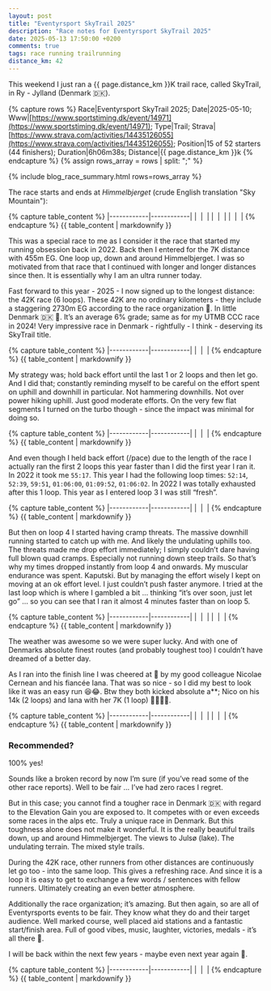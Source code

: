 ```yaml
---
layout: post
title: "Eventyrsport SkyTrail 2025"
description: "Race notes for Eventyrsport SkyTrail 2025"
date: 2025-05-13 17:50:00 +0200
comments: true
tags: race running trailrunning
distance_km: 42
---
```


This weekend I just ran a {{ page.distance_km }}K trail race, called SkyTrail, in Ry - Jylland (Denmark 🇩🇰). 

{% capture rows %}
Race|Eventyrsport SkyTrail 2025;
Date|2025-05-10;
Www|[https://www.sportstiming.dk/event/14971](https://www.sportstiming.dk/event/14971);
Type|Trail;
Strava|[https://www.strava.com/activities/14435126055](https://www.strava.com/activities/14435126055);
Position|15 of 52 starters (44 finishers);
Duration|6h06m38s;
Distance|{{ page.distance_km }}k
{% endcapture %}
{% assign rows_array = rows | split: ";" %}

{% include blog_race_summary.html rows=rows_array %}

The race starts and ends at _Himmelbjerget_ (crude English translation "Sky Mountain"):

{% capture table_content %}
|------------|------------|
| <img src="/img_running/2025-05-13/IMG_4849.jpg" alt="" class="w-100 pl-2 pr-2" style="max-width: 350px" /> | <img src="/img_running/2025-05-13/IMG_4845.jpg" alt="" class="w-100 pl-2 pr-2" style="max-width: 350px" /> |
| <img src="/img_running/2025-05-13/IMG_4850.jpg" alt="" class="w-100 pl-2 pr-2" style="max-width: 350px" /> | <img src="/img_running/2025-05-13/IMG_4851.jpg" alt="" class="w-100 pl-2 pr-2" style="max-width: 350px" /> |
| <img src="/img_running/2025-05-13/IMG_4847.jpg" alt="" class="w-100 pl-2 pr-2" style="max-width: 350px" /> | <img src="/img_running/2025-05-13/IMG_4846.jpg" alt="" class="w-100 pl-2 pr-2" style="max-width: 350px" /> |
{% endcapture %}
{{ table_content | markdownify }}

This was a special race to me as I consider it the race that started my running obsession back in 2022. Back then I entered for the 7K distance with 455m EG. One loop up, down and around Himmelbjerget. I was so motivated from that race that I continued with longer and longer distances since then. It is essentially why I am an ultra runner today. 

Fast forward to this year - 2025 - I now signed up to the longest distance: the 42K race (6 loops). These 42K are no ordinary kilometers - they include a staggering 2730m EG according to the race organization 🤯. In little Denmark 🇩🇰 🤯. It’s an average 6% grade; same as for my UTMB CCC race in 2024! Very impressive race in Denmark - rightfully - I think - deserving its SkyTrail title.

{% capture table_content %}
|------------|------------|
| <img src="/img_running/2025-05-13/IMG_4843.jpg" alt="" class="w-100 pl-2 pr-2" style="max-width: 350px" /> | <img src="/img_running/2025-05-13/IMG_4852.jpg" alt="" class="w-100 pl-2 pr-2" style="max-width: 350px" /> |
{% endcapture %}
{{ table_content | markdownify }}

My strategy was; hold back effort until the last 1 or 2 loops and then let go. And I did that; constantly reminding myself to be careful on the effort spent on uphill and downhill in particular. Not hammering downhills. Not over power hiking uphill. Just good moderate efforts. On the very few flat segments I turned on the turbo though - since the impact was minimal for doing so.

{% capture table_content %}
|------------|------------|
| <img src="/img_running/2025-05-13/IMG_4857.jpg" alt="" class="w-100 pl-2 pr-2" style="max-width: 350px" /> | <img src="/img_running/2025-05-13/IMG_4858.jpg" alt="" class="w-100 pl-2 pr-2" style="max-width: 350px" /> |
{% endcapture %}
{{ table_content | markdownify }}

And even though I held back effort (/pace) due to the length of the race I actually ran the first 2 loops this year faster than I did the first year I ran it. In 2022 it took me `55:17`. This year I had the following loop times: `52:14`, `52:39`, `59:51`, `01:06:00`, `01:09:52`, `01:06:02`. In 2022 I was totally exhausted after this 1 loop. This year as I entered loop 3 I was still “fresh”. 

{% capture table_content %}
|------------|------------|
| <img src="/img_running/2025-05-13/IMG_4933.jpg" alt="" class="w-100 pl-2 pr-2" style="max-width: 350px" /> | <img src="/img_running/2025-05-13/IMG_4934.jpg" alt="" class="w-100 pl-2 pr-2" style="max-width: 350px" /> |
{% endcapture %}
{{ table_content | markdownify }}

But then on loop 4 I started having cramp threats. The massive downhill running started to catch up with me. And likely the undulating uphills too. The threats made me drop effort immediately; I simply couldn’t dare having full blown quad cramps. Especially not running down steep trails. So that’s why my times dropped instantly from loop 4 and onwards. My muscular endurance was spent. Kaputski. But by managing the effort wisely I kept on moving at an ok effort level. I just couldn’t push faster anymore. I tried at the last loop which is where I gambled a bit … thinking “it’s over soon, just let go” … so you can see that I ran it almost 4 minutes faster than on loop 5.

{% capture table_content %}
|------------|------------|
| <img src="/img_running/2025-05-13/IMG_4938.jpg" alt="" class="w-100 pl-2 pr-2" style="max-width: 350px" /> | <img src="/img_running/2025-05-13/IMG_4939.jpg" alt="" class="w-100 pl-2 pr-2" style="max-width: 350px" /> |
| <img src="/img_running/2025-05-13/IMG_4940.jpg" alt="" class="w-100 pl-2 pr-2" style="max-width: 350px" /> | <img src="/img_running/2025-05-13/IMG_4941.jpg" alt="" class="w-100 pl-2 pr-2" style="max-width: 350px" /> |
{% endcapture %}
{{ table_content | markdownify }}

The weather was awesome so we were super lucky. And with one of Denmarks absolute finest routes (and probably toughest too) I couldn’t have dreamed of a better day. 

As I ran into the finish line I was cheered at 🤩 by my good colleague Nicolae Cernean and his fiancée Iana. That was so nice - so I did my best to look like it was an easy run 😆😂. Btw they both kicked absolute a**; Nico on his 14k (2 loops) and Iana with her 7K (1 loop) 👏🏻👏🏻.

{% capture table_content %}
|------------|------------|
| <img src="/img_running/2025-05-13/IMG_4936.jpg" alt="" class="w-100 pl-2 pr-2" style="max-width: 350px" /> | <img src="/img_running/2025-05-13/IMG_4937.jpg" alt="" class="w-100 pl-2 pr-2" style="max-width: 350px" /> |
| <img src="/img_running/2025-05-13/IMG_4860.jpg" alt="" class="w-100 pl-2 pr-2" style="max-width: 350px" /> | <img src="/img_running/2025-05-13/IMG_4866.jpg" alt="" class="w-100 pl-2 pr-2" style="max-width: 350px" /> |
{% endcapture %}
{{ table_content | markdownify }}

### Recommended?
100% yes!

Sounds like a broken record by now I’m sure (if you’ve read some of the other race reports). Well to be fair … I’ve had zero races I regret. 

But in this case; you cannot find a tougher race in Denmark 🇩🇰 with regard to the Elevation Gain you are exposed to. It competes with or even exceeds some races in the alps etc. Truly a unique race in Denmark. But this toughness alone does not make it wonderful. It is the really beautiful trails down, up and around Himmelbjerget. The views to Julsø (lake). The undulating terrain. The mixed style trails. 

During the 42K race, other runners from other distances are continuously let go too - into the same loop. This gives a refreshing race. And since it is a loop it is easy to get to exchange a few words / sentences with fellow runners. Ultimately creating an even better atmosphere. 

Additionally the race organization; it’s amazing. But then again, so are all of Eventyrsports events to be fair. They know what they do and their target audience. Well marked course, well placed aid stations and a fantastic start/finish area. Full of good vibes, music, laughter, victories, medals - it’s all there 🤗.

I will be back within the next few years - maybe even next year again 🤗.

{% capture table_content %}
|------------|------------|
| <img src="/img_running/2025-05-13/IMG_4855.jpg" alt="" class="w-100 pl-2 pr-2" style="max-width: 350px" /> | <img src="/img_running/2025-05-13/IMG_4861.jpg" alt="" class="w-100 pl-2 pr-2" style="max-width: 350px" /> |
{% endcapture %}
{{ table_content | markdownify }}